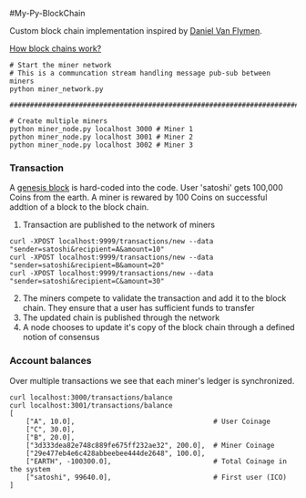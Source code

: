#My-Py-BlockChain

Custom block chain implementation inspired by [Daniel Van Flymen](https://hackernoon.com/learn-blockchains-by-building-one-117428612f46).

[How block chains work?](https://www.youtube.com/watch?v=bBC-nXj3Ng4&t=1283s)

```
# Start the miner network
# This is a communcation stream handling message pub-sub between miners
python miner_network.py 

########################################################################

# Create multiple miners
python miner_node.py localhost 3000 # Miner 1
python miner_node.py localhost 3001 # Miner 2
python miner_node.py localhost 3002 # Miner 3
```

### Transaction
A [genesis block](https://en.bitcoin.it/wiki/Genesis_block) is hard-coded into the code. User 'satoshi' gets 100,000 Coins from the earth. A miner is rewared by 100 Coins on successful addtion of a block to the block chain.

1) Transaction are published to the network of miners
```
curl -XPOST localhost:9999/transactions/new --data "sender=satoshi&recipient=A&amount=10"
curl -XPOST localhost:9999/transactions/new --data "sender=satoshi&recipient=B&amount=20"
curl -XPOST localhost:9999/transactions/new --data "sender=satoshi&recipient=C&amount=30"
```
2) The miners compete to validate the transaction and add it to the block chain. They ensure that a user has sufficient funds to transfer
3) The updated chain is published through the network
4) A node chooses to update it's copy of the block chain through a defined notion of consensus


### Account balances
Over multiple transactions we see that each miner's ledger is synchronized.
```
curl localhost:3000/transactions/balance
curl localhost:3001/transactions/balance
[
    ["A", 10.0],								  # User Coinage
    ["C", 30.0],
    ["B", 20.0],
    ["3d333dea82e748c889fe675ff232ae32", 200.0],  # Miner Coinage 
    ["29e477eb4e6c428abbeebee444de2648", 100.0],  
    ["EARTH", -100300.0], 						  # Total Coinage in the system
    ["satoshi", 99640.0],						  # First user (ICO)
]

```